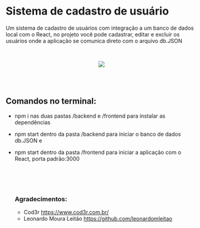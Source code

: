 # Sistema de cadastro de usuário
Um sistema de cadastro de usuários com integração a um banco de dados local com o React, no projeto você pode cadastrar, editar e excluir os usuários onde a aplicação se comunica direto com o arquivo db.JSON

<br>

<p align="center">
  <img src="https://i.imgur.com/GFZpGP2.png">
</p>

<br>
<br>

<h2>Comandos no terminal:</h2>
<ul>
<li>npm i nas duas pastas /backend e /frontend para instalar as dependências<p></li>
</ul>
<ul>
<li>npm start dentro da pasta /backend para iniciar o banco de dados db.JSON e<p></li>
</ul>
<ul>
<li>npm start dentro da pasta /frontend para iniciar a aplicação com o React, porta padrão:3000<p></li>
<br>
<br>
<br>
<h3>Agradecimentos:</h3>
<ul>
<li>Cod3r <a href="https://www.cod3r.com.br/">https://www.cod3r.com.br/</a></li>
<li>Leonardo Moura Leitão <a href="https://github.com/leonardomleitao">https://github.com/leonardomleitao</a></li>
</ul>
